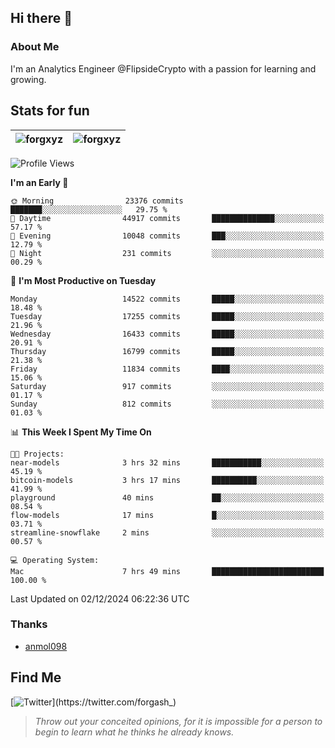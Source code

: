 ## Hi there 👋

### About Me

I'm an Analytics Engineer @FlipsideCrypto with a passion for learning and growing.
  
## Stats for fun

| <img align="center" src="https://github-readme-streak-stats.herokuapp.com/?user=forgxyz&theme=tokyonight" alt="forgxyz" /> | <img align="center" src="https://github-readme-stats.vercel.app/api?username=forgxyz&theme=tokyonight&show_icons=true" alt="forgxyz" /> |
| ------------- |------------- |


<!--START_SECTION:waka-->
![Profile Views](http://img.shields.io/badge/Profile%20Views-0-blue)

**I'm an Early 🐤** 

```text
🌞 Morning                23376 commits       ███████░░░░░░░░░░░░░░░░░░   29.75 % 
🌆 Daytime                44917 commits       ██████████████░░░░░░░░░░░   57.17 % 
🌃 Evening                10048 commits       ███░░░░░░░░░░░░░░░░░░░░░░   12.79 % 
🌙 Night                  231 commits         ░░░░░░░░░░░░░░░░░░░░░░░░░   00.29 % 
```
📅 **I'm Most Productive on Tuesday** 

```text
Monday                   14522 commits       █████░░░░░░░░░░░░░░░░░░░░   18.48 % 
Tuesday                  17255 commits       █████░░░░░░░░░░░░░░░░░░░░   21.96 % 
Wednesday                16433 commits       █████░░░░░░░░░░░░░░░░░░░░   20.91 % 
Thursday                 16799 commits       █████░░░░░░░░░░░░░░░░░░░░   21.38 % 
Friday                   11834 commits       ████░░░░░░░░░░░░░░░░░░░░░   15.06 % 
Saturday                 917 commits         ░░░░░░░░░░░░░░░░░░░░░░░░░   01.17 % 
Sunday                   812 commits         ░░░░░░░░░░░░░░░░░░░░░░░░░   01.03 % 
```


📊 **This Week I Spent My Time On** 

```text
🐱‍💻 Projects: 
near-models              3 hrs 32 mins       ███████████░░░░░░░░░░░░░░   45.19 % 
bitcoin-models           3 hrs 17 mins       ██████████░░░░░░░░░░░░░░░   41.99 % 
playground               40 mins             ██░░░░░░░░░░░░░░░░░░░░░░░   08.54 % 
flow-models              17 mins             █░░░░░░░░░░░░░░░░░░░░░░░░   03.71 % 
streamline-snowflake     2 mins              ░░░░░░░░░░░░░░░░░░░░░░░░░   00.57 % 

💻 Operating System: 
Mac                      7 hrs 49 mins       █████████████████████████   100.00 % 
```


 Last Updated on 02/12/2024 06:22:36 UTC
<!--END_SECTION:waka-->

### Thanks
 - [anmol098](https://github.com/anmol098/waka-readme-stats/)
  
## Find Me
[![Twitter](https://img.shields.io/twitter/url/https/twitter.com/forgash_.svg?style=social&label=Follow%20%40forgash_)](https://twitter.com/forgash_)


> *Throw out your conceited opinions, for it is impossible for a person to begin to learn what he thinks he already knows.* 
